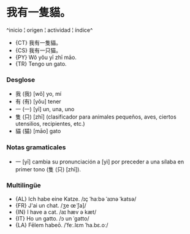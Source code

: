 # 我有一隻貓。
^inicio ¦ origen ¦ actividad ¦ índice^

* {CT} 我有一隻貓。
* {CS} 我有一只猫。
* {PY} Wǒ yǒu yī zhī māo.
* {TR} Tengo un gato.

### Desglose

* 我 (我) [wǒ] yo, mí
* 有 (有) [yǒu] tener
* 一 (一) [yī] un, una, uno
* 隻 (只) [zhī] (clasificador para animales pequeños, aves, ciertos utensilios, recipientes, etc.)
* 貓 (猫) [māo] gato

### Notas gramaticales

* 一 [yī] cambia su pronunciación a [yì] por preceder a una sílaba en primer tono (隻 (只) [zhī]).

### Multilingüe

* {AL} Ich habe eine Katze. /ɪç ˈhaːbə ˈaɪnə ˈkatsə/
* {FR} J'ai un chat. /ʒe œ̃ ʃa]/
* {IN} I have a cat. /aɪ hæv ə kæt/
* {IT} Ho un gatto. /ɔ un ˈɡatto/
* {LA} Fēlem habeō. /ˈfeː.lɛm ˈha.bɛ.oː/
